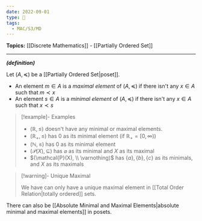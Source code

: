 ```yaml
---
date: 2022-09-01
type: 🧠
tags:
  - MAC/S3/MD
---
```


**Topics:** [[Discrete Mathematics]] - [[Partially Ordered Set]]

---

_**(definition)**_

Let $(A, \preceq)$ be a [[Partially Ordered Set|poset]].

- An element $m \in A$ is a _maximal element_ of $(A, \preceq)$ if there isn't any $x \in A$ such that $m \prec x$
- An element $s \in A$ is a _minimal element_ of $(A, \preceq)$ if there isn't any $x \in A$ such that $x \prec s$

> [!example]- Examples
> - $(\mathbb{R}, \leq)$ doesn't have any minimal or maximal elements.
> - $(\mathbb{R}_{+}, \leq)$ has $0$ as its minimal element (if $\mathbb{R}_{+} = [0, \infty)$)
> - $(\mathbb{N}, \leq)$ has $0$ as its minimal element
> - $(\mathcal{P}(X), \subseteq)$ has $\varnothing$ as its minimal and $X$ as its maximal
> - $(\mathcal{P}(X), \\ \varnothing)$ has $\{a\}, \{b\}, \{c\}$ as its minimals, and $X$ as its maximals

> [!warning]- Unique Maximal
>
> We have can only have a unique maximal element in [[Total Order Relation|totally ordered]] sets.

There can also be [[Absolute Minimal and Maximal Elements|absolute minimal and maximal elements]] in posets.
